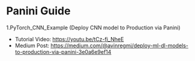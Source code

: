 # Panini Guide
 1.PyTorch_CNN_Example (Deploy CNN model to Production via Panini)

 - Tutorial Video: https://youtu.be/tCz-fi_NheE
 - Medium Post: https://medium.com/@avinregmi/deploy-ml-dl-models-to-production-via-panini-3e0a6e9ef14

